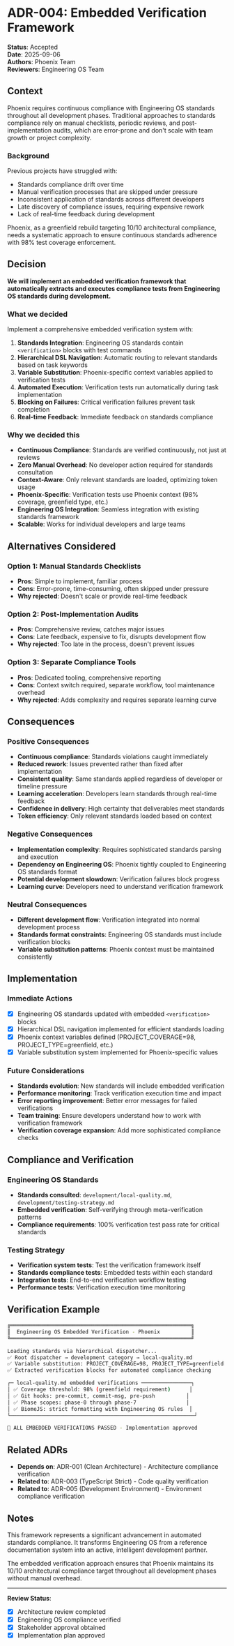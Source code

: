 # ADR-004: Embedded Verification Framework

**Status**: Accepted  
**Date**: 2025-09-06  
**Authors**: Phoenix Team  
**Reviewers**: Engineering OS Team  

## Context

Phoenix requires continuous compliance with Engineering OS standards throughout all development phases. Traditional approaches to standards compliance rely on manual checklists, periodic reviews, and post-implementation audits, which are error-prone and don't scale with team growth or project complexity.

### Background

Previous projects have struggled with:
- Standards compliance drift over time
- Manual verification processes that are skipped under pressure
- Inconsistent application of standards across different developers
- Late discovery of compliance issues, requiring expensive rework
- Lack of real-time feedback during development

Phoenix, as a greenfield rebuild targeting 10/10 architectural compliance, needs a systematic approach to ensure continuous standards adherence with 98% test coverage enforcement.

## Decision

**We will implement an embedded verification framework that automatically extracts and executes compliance tests from Engineering OS standards during development.**

### What we decided

Implement a comprehensive embedded verification system with:

1. **Standards Integration**: Engineering OS standards contain `<verification>` blocks with test commands
2. **Hierarchical DSL Navigation**: Automatic routing to relevant standards based on task keywords
3. **Variable Substitution**: Phoenix-specific context variables applied to verification tests
4. **Automated Execution**: Verification tests run automatically during task implementation
5. **Blocking on Failures**: Critical verification failures prevent task completion
6. **Real-time Feedback**: Immediate feedback on standards compliance

### Why we decided this

- **Continuous Compliance**: Standards are verified continuously, not just at reviews
- **Zero Manual Overhead**: No developer action required for standards consultation
- **Context-Aware**: Only relevant standards are loaded, optimizing token usage
- **Phoenix-Specific**: Verification tests use Phoenix context (98% coverage, greenfield type, etc.)
- **Engineering OS Integration**: Seamless integration with existing standards framework
- **Scalable**: Works for individual developers and large teams

## Alternatives Considered

### Option 1: Manual Standards Checklists
- **Pros**: Simple to implement, familiar process
- **Cons**: Error-prone, time-consuming, often skipped under pressure
- **Why rejected**: Doesn't scale or provide real-time feedback

### Option 2: Post-Implementation Audits
- **Pros**: Comprehensive review, catches major issues
- **Cons**: Late feedback, expensive to fix, disrupts development flow
- **Why rejected**: Too late in the process, doesn't prevent issues

### Option 3: Separate Compliance Tools
- **Pros**: Dedicated tooling, comprehensive reporting
- **Cons**: Context switch required, separate workflow, tool maintenance overhead
- **Why rejected**: Adds complexity and requires separate learning curve

## Consequences

### Positive Consequences

- **Continuous compliance**: Standards violations caught immediately
- **Reduced rework**: Issues prevented rather than fixed after implementation
- **Consistent quality**: Same standards applied regardless of developer or timeline pressure
- **Learning acceleration**: Developers learn standards through real-time feedback
- **Confidence in delivery**: High certainty that deliverables meet standards
- **Token efficiency**: Only relevant standards loaded based on context

### Negative Consequences

- **Implementation complexity**: Requires sophisticated standards parsing and execution
- **Dependency on Engineering OS**: Phoenix tightly coupled to Engineering OS standards format
- **Potential development slowdown**: Verification failures block progress
- **Learning curve**: Developers need to understand verification framework

### Neutral Consequences

- **Different development flow**: Verification integrated into normal development process
- **Standards format constraints**: Engineering OS standards must include verification blocks
- **Variable substitution patterns**: Phoenix context must be maintained consistently

## Implementation

### Immediate Actions

- [x] Engineering OS standards updated with embedded `<verification>` blocks
- [x] Hierarchical DSL navigation implemented for efficient standards loading
- [x] Phoenix context variables defined (PROJECT_COVERAGE=98, PROJECT_TYPE=greenfield, etc.)
- [x] Variable substitution system implemented for Phoenix-specific values

### Future Considerations

- **Standards evolution**: New standards will include embedded verification
- **Performance monitoring**: Track verification execution time and impact
- **Error reporting improvement**: Better error messages for failed verifications
- **Team training**: Ensure developers understand how to work with verification framework
- **Verification coverage expansion**: Add more sophisticated compliance checks

## Compliance and Verification

### Engineering OS Standards

- **Standards consulted**: `development/local-quality.md`, `development/testing-strategy.md`
- **Embedded verification**: Self-verifying through meta-verification patterns
- **Compliance requirements**: 100% verification test pass rate for critical standards

### Testing Strategy

- **Verification system tests**: Test the verification framework itself
- **Standards compliance tests**: Embedded tests within each standard
- **Integration tests**: End-to-end verification workflow testing
- **Performance tests**: Verification execution time monitoring

## Verification Example

```bash
╔══════════════════════════════════════════════════════════╗
║  Engineering OS Embedded Verification - Phoenix          ║
╚══════════════════════════════════════════════════════════╝

Loading standards via hierarchical dispatcher...
✅ Root dispatcher → development category → local-quality.md
✅ Variable substitution: PROJECT_COVERAGE=98, PROJECT_TYPE=greenfield
✅ Extracted verification blocks for automated compliance checking

┌─ local-quality.md embedded verifications ────────────────┐
│ ✅ Coverage threshold: 98% (greenfield requirement)      │
│ ✅ Git hooks: pre-commit, commit-msg, pre-push          │
│ ✅ Phase scopes: phase-0 through phase-7                │
│ ✅ BiomeJS: strict formatting with Engineering OS rules  │
└───────────────────────────────────────────────────────────┘

🎯 ALL EMBEDDED VERIFICATIONS PASSED - Implementation approved
```

## Related ADRs

- **Depends on**: ADR-001 (Clean Architecture) - Architecture compliance verification
- **Related to**: ADR-003 (TypeScript Strict) - Code quality verification
- **Related to**: ADR-005 (Development Environment) - Environment compliance verification

## Notes

This framework represents a significant advancement in automated standards compliance. It transforms Engineering OS from a reference documentation system into an active, intelligent development partner.

The embedded verification approach ensures that Phoenix maintains its 10/10 architectural compliance target throughout all development phases without manual overhead.

---

**Review Status**: 
- [x] Architecture review completed
- [x] Engineering OS compliance verified
- [x] Stakeholder approval obtained
- [x] Implementation plan approved